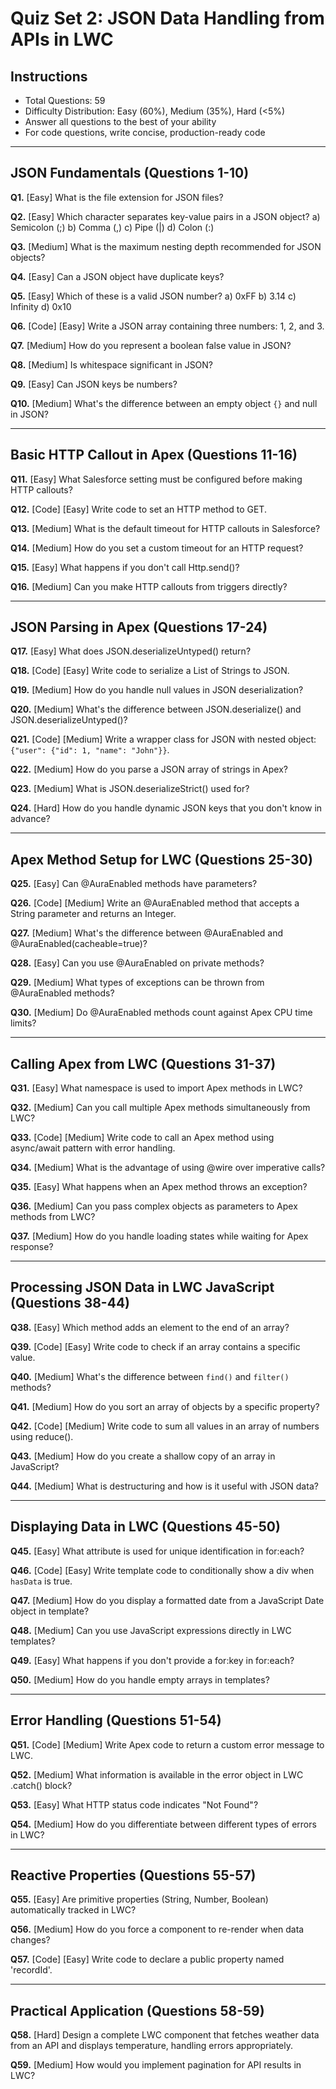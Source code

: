 # Quiz Set 2: JSON Data Handling from APIs in LWC

## Instructions
- Total Questions: 59
- Difficulty Distribution: Easy (60%), Medium (35%), Hard (<5%)
- Answer all questions to the best of your ability
- For code questions, write concise, production-ready code

---

## JSON Fundamentals (Questions 1-10)

**Q1.** [Easy] What is the file extension for JSON files?

**Q2.** [Easy] Which character separates key-value pairs in a JSON object?
a) Semicolon (;)
b) Comma (,)
c) Pipe (|)
d) Colon (:)

**Q3.** [Medium] What is the maximum nesting depth recommended for JSON objects?

**Q4.** [Easy] Can a JSON object have duplicate keys?

**Q5.** [Easy] Which of these is a valid JSON number?
a) 0xFF
b) 3.14
c) Infinity
d) 0x10

**Q6.** [Code] [Easy] Write a JSON array containing three numbers: 1, 2, and 3.

**Q7.** [Medium] How do you represent a boolean false value in JSON?

**Q8.** [Medium] Is whitespace significant in JSON?

**Q9.** [Easy] Can JSON keys be numbers?

**Q10.** [Medium] What's the difference between an empty object `{}` and null in JSON?

---

## Basic HTTP Callout in Apex (Questions 11-16)

**Q11.** [Easy] What Salesforce setting must be configured before making HTTP callouts?

**Q12.** [Code] [Easy] Write code to set an HTTP method to GET.

**Q13.** [Medium] What is the default timeout for HTTP callouts in Salesforce?

**Q14.** [Medium] How do you set a custom timeout for an HTTP request?

**Q15.** [Easy] What happens if you don't call Http.send()?

**Q16.** [Medium] Can you make HTTP callouts from triggers directly?

---

## JSON Parsing in Apex (Questions 17-24)

**Q17.** [Easy] What does JSON.deserializeUntyped() return?

**Q18.** [Code] [Easy] Write code to serialize a List of Strings to JSON.

**Q19.** [Medium] How do you handle null values in JSON deserialization?

**Q20.** [Medium] What's the difference between JSON.deserialize() and JSON.deserializeUntyped()?

**Q21.** [Code] [Medium] Write a wrapper class for JSON with nested object: `{"user": {"id": 1, "name": "John"}}`.

**Q22.** [Medium] How do you parse a JSON array of strings in Apex?

**Q23.** [Medium] What is JSON.deserializeStrict() used for?

**Q24.** [Hard] How do you handle dynamic JSON keys that you don't know in advance?

---

## Apex Method Setup for LWC (Questions 25-30)

**Q25.** [Easy] Can @AuraEnabled methods have parameters?

**Q26.** [Code] [Medium] Write an @AuraEnabled method that accepts a String parameter and returns an Integer.

**Q27.** [Medium] What's the difference between @AuraEnabled and @AuraEnabled(cacheable=true)?

**Q28.** [Easy] Can you use @AuraEnabled on private methods?

**Q29.** [Medium] What types of exceptions can be thrown from @AuraEnabled methods?

**Q30.** [Medium] Do @AuraEnabled methods count against Apex CPU time limits?

---

## Calling Apex from LWC (Questions 31-37)

**Q31.** [Easy] What namespace is used to import Apex methods in LWC?

**Q32.** [Medium] Can you call multiple Apex methods simultaneously from LWC?

**Q33.** [Code] [Medium] Write code to call an Apex method using async/await pattern with error handling.

**Q34.** [Medium] What is the advantage of using @wire over imperative calls?

**Q35.** [Easy] What happens when an Apex method throws an exception?

**Q36.** [Medium] Can you pass complex objects as parameters to Apex methods from LWC?

**Q37.** [Medium] How do you handle loading states while waiting for Apex response?

---

## Processing JSON Data in LWC JavaScript (Questions 38-44)

**Q38.** [Easy] Which method adds an element to the end of an array?

**Q39.** [Code] [Easy] Write code to check if an array contains a specific value.

**Q40.** [Medium] What's the difference between `find()` and `filter()` methods?

**Q41.** [Medium] How do you sort an array of objects by a specific property?

**Q42.** [Code] [Medium] Write code to sum all values in an array of numbers using reduce().

**Q43.** [Medium] How do you create a shallow copy of an array in JavaScript?

**Q44.** [Medium] What is destructuring and how is it useful with JSON data?

---

## Displaying Data in LWC (Questions 45-50)

**Q45.** [Easy] What attribute is used for unique identification in for:each?

**Q46.** [Code] [Easy] Write template code to conditionally show a div when `hasData` is true.

**Q47.** [Medium] How do you display a formatted date from a JavaScript Date object in template?

**Q48.** [Medium] Can you use JavaScript expressions directly in LWC templates?

**Q49.** [Easy] What happens if you don't provide a for:key in for:each?

**Q50.** [Medium] How do you handle empty arrays in templates?

---

## Error Handling (Questions 51-54)

**Q51.** [Code] [Medium] Write Apex code to return a custom error message to LWC.

**Q52.** [Medium] What information is available in the error object in LWC .catch() block?

**Q53.** [Easy] What HTTP status code indicates "Not Found"?

**Q54.** [Medium] How do you differentiate between different types of errors in LWC?

---

## Reactive Properties (Questions 55-57)

**Q55.** [Easy] Are primitive properties (String, Number, Boolean) automatically tracked in LWC?

**Q56.** [Medium] How do you force a component to re-render when data changes?

**Q57.** [Code] [Easy] Write code to declare a public property named 'recordId'.

---

## Practical Application (Questions 58-59)

**Q58.** [Hard] Design a complete LWC component that fetches weather data from an API and displays temperature, handling errors appropriately.

**Q59.** [Medium] How would you implement pagination for API results in LWC?
